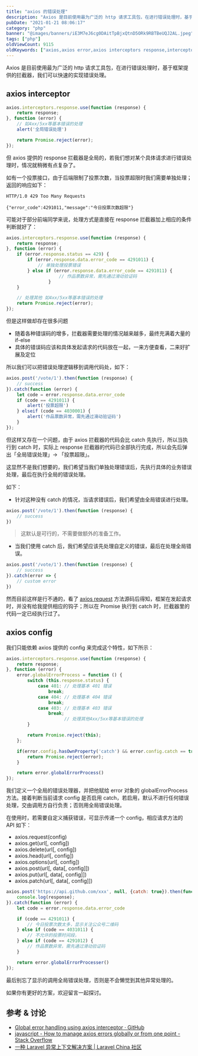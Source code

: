```yaml
---
title: "axios 的错误处理"
description: "Axios 是目前使用最为广泛的 http 请求工具包，在进行错误处理时，基于框架提供的拦截器，我们可以快速的实现错误处理。"
pubDate: "2021-01-21 08:06:17"
category: "php"
banner: "@images/banners/iE3M7eJ6cg0DAitTpBjxQtnD5ORk9RBTBeUQJ2AL.jpeg"
tags: ["php"]
oldViewCount: 9115
oldKeywords: ["axios,axios error,axios interceptors response,interceptors,拦截器,axios错误处理"]
---
```


Axios 是目前使用最为广泛的 http 请求工具包，在进行错误处理时，基于框架提供的拦截器，我们可以快速的实现错误处理。

## axios interceptor

```javascript
axios.interceptors.response.use(function (response) {
    return response;
}, function (error) {
    // 如4xx/5xx等基本错误的处理
    alert('全局错误处理')

    return Promise.reject(error); 
});
```

但 axios 提供的 response 拦截器是全局的，若我们想对某个具体请求进行错误处理时，情况就稍微有点复杂了。

如有一个投票接口，由于后端限制了投票次数，当投票超限时我们需要单独处理；返回的响应如下：

```http
HTTP/1.0 429 Too Many Requests

{"error_code":4291011,"message":"今日投票次数超限"}
```

可能对于部分前端同学来说，处理方式是直接在 response 拦截器加上相应的条件判断就好了：

```javascript
axios.interceptors.response.use(function (response) {
    return response;
}, function (error) {
    if (error.response.status == 429) {
        if (error.response.data.error_code == 4291011) {
            // 单独处理投票错误
        } else if (error.response.data.error_code == 4291011) {
				    // 作品票数异常，需先通过滑动验证码
				}
    }

    // 处理其他 如4xx/5xx等基本错误的处理
    return Promise.reject(error); 
});
```

但是这样做却存在很多问题

* 随着各种错误码的增多，拦截器需要处理的情况越来越多，最终充满着大量的 if-else
* 具体的错误码应该和具体发起请求的代码放在一起，一来方便查看，二来好扩展及定位

所以我们可以把错误处理逻辑移到调用代码处，如下：

```javascript
axios.post('/vote/1').then(function (response) {
    // success
}).catch(function (error) {
    let code = error.response.data.error_code
    if (code == 4291011) {
        alert('投票超限')
    } elseif (code == 4030001) {
        alert('作品票数异常，需先通过滑动验证码')
    }
});
```

但这样又存在一个问题，由于 axios 拦截器的代码会比 catch 先执行，所以当执行到 catch 时，实际上 response 拦截器的代码已全部执行完成，所以会先后弹出「全局错误处理」-> 「投票超限」。

这显然不是我们想要的，我们希望当我们单独处理错误后，先执行具体的业务错误处理，最后在执行全局的错误处理。

如下：

* 针对这种没有 catch 的情况，当请求错误后，我们希望由全局错误进行处理。

```javascript
axios.post('/vote/1').then(function (response) {
    // success
})
```

> 这默认是可行的，不需要做额外的准备工作。

* 当我们使用 catch 后，我们希望应该先处理自定义的错误，最后在处理全局错误。

```javascript
axios.post('/vote/1').then(function (response) {
    // success
}).catch(error => {
    // custom error 
})
```

然而目前这样是行不通的，看了 [axios request](https://github.com/axios/axios/blob/fe52a611efe756328a93709bbf5265756275d70d/lib/core/Axios.js#L27) 方法源码后得知，框架在发起请求时，并没有给我提供相应的钩子；所以在 Promise 执行到 catch 时，拦截器里的代码一定已经执行过了。

## axios config

我们只能依赖 axios 提供的 config 来完成这个特性，如下所示：

```javascript
axios.interceptors.response.use(function (response) {
    return response;
}, function (error) {
    error.globalErrorProcess = function () {
        switch (this.response.status) {
            case 401: // 处理基本 401 错误
                break;
            case 404: // 处理基本 404 错误
                break;
            case 403: // 处理基本 403 错误
                break;
                      // 处理其他4xx/5xx等基本错误的处理
        }

        return Promise.reject(this);
    };

    if(error.config.hasOwnProperty('catch') && error.config.catch == true) {
        return Promise.reject(error);
    }

    return error.globalErrorProcess()
});
```

我们定义一个全局的错误处理器，并把他赋给 error 对象的 globalErrorProcess 方法。接着判断当前请求 config 是否启用 catch，若启用，默认不进行任何错误处理，交由调用方自行负责；否则用全局错误处理。

在使用时，若需要自定义捕获错误，可显示传递一个 config，相应请求方法的 API 如下：

* axios.request(config)
* axios.get(url[, config])
* axios.delete(url[, config])
* axios.head(url[, config])
* axios.options(url[, config])
* axios.post(url[, data[, config]])
* axios.put(url[, data[, config]])
* axios.patch(url[, data[, config]])

```javascript
axios.post('https://api.github.com/xxx', null, {catch: true}).then(function (response) {
    console.log(response);
}).catch(function (error) {
    let code = error.response.data.error_code

    if (code == 4291011) {
        // 今日投票次数太多，显示关注公众号二维码
    } else if (code == 4031011) {
        // 不允许的投票时间段，
    } else if (code == 4291012) {
        // 作品票数异常，需先通过滑动验证码
    }

    return error.globalErrorProcesser()
});
```

最后别忘了显示的调用全局错误处理，否则是不会懒觉到其他异常处理的。

如果你有更好的方案，欢迎留言一起探讨。

## 参考 & 讨论
* [Global error handling using axios interceptor · GitHub](https://gist.github.com/saqueib/a495af17d7c0e2fd5c2316b0822ebac3)
* [javascript - How to manage axios errors globally or from one point - Stack Overflow](https://stackoverflow.com/questions/48990632/how-to-manage-axios-errors-globally-or-from-one-point)
* [一种 Laravel 异常上下文解决方案 | Laravel China 社区](https://learnku.com/articles/53763)
